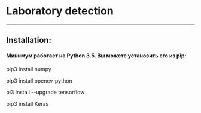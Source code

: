 <h1> Laboratory detection</h1>
<hr>
<h2> Installation:</h2>
<h4> Минимум работает на Python 3.5. Вы можете установить его из pip:</h4>

pip3 install numpy

pip3 install opencv-python

pi3 install --upgrade tensorflow

pip3 install Keras
